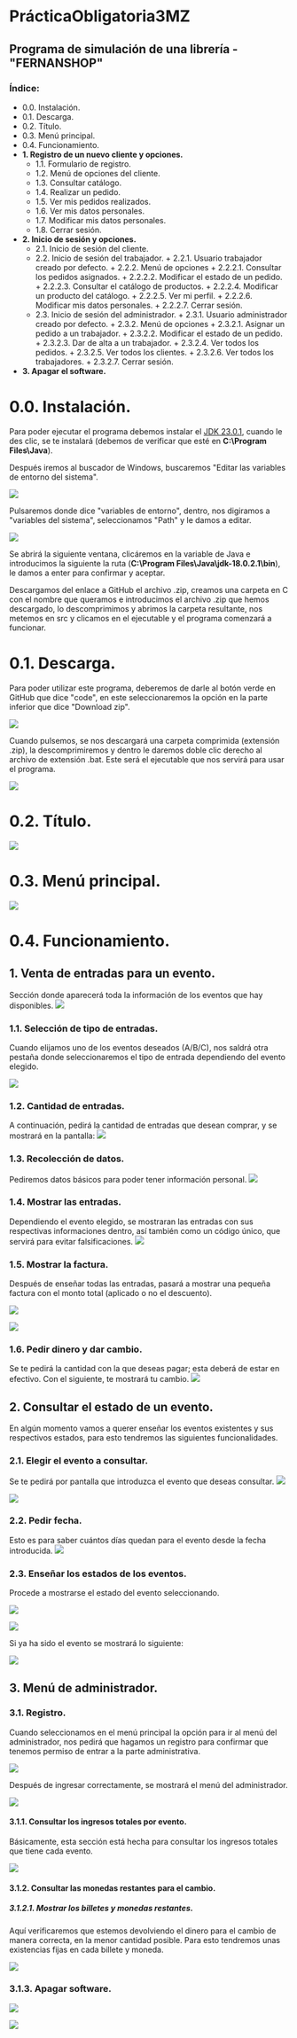 # PrácticaObligatoria3MZ
## Programa de simulación de una librería - "FERNANSHOP"
### Índice:

- 0.0. Instalación.
- 0.1. Descarga.
- 0.2. Título.
- 0.3. Menú principal.
- 0.4. Funcionamiento.
- **1. Registro de un nuevo cliente y opciones.**
    - 1.1. Formulario de registro.
    - 1.2. Menú de opciones del cliente.
    - 1.3. Consultar catálogo.
    - 1.4. Realizar un pedido.
    - 1.5. Ver mis pedidos realizados.
    - 1.6. Ver mis datos personales.
    - 1.7. Modificar mis datos personales.
    - 1.8. Cerrar sesión.
- **2. Inicio de sesión y opciones.**
    - 2.1. Inicio de sesión del cliente.
    - 2.2. Inicio de sesión del trabajador.
          + 2.2.1. Usuario trabajador creado por defecto.
          + 2.2.2. Menú de opciones
                + 2.2.2.1. Consultar los pedidos asignados.
                + 2.2.2.2. Modificar el estado de un pedido.
                + 2.2.2.3. Consultar el catálogo de productos.
                + 2.2.2.4. Modificar un producto del catálogo.
                + 2.2.2.5. Ver mi perfil.
                + 2.2.2.6. Modificar mis datos personales.
                + 2.2.2.7. Cerrar sesión.
    - 2.3. Inicio de sesión del administrador.
          + 2.3.1. Usuario administrador creado por defecto.
          + 2.3.2. Menú de opciones
                + 2.3.2.1. Asignar un pedido a un trabajador.
                + 2.3.2.2. Modificar el estado de un pedido.
                + 2.3.2.3. Dar de alta a un trabajador.
                + 2.3.2.4. Ver todos los pedidos.
                + 2.3.2.5. Ver todos los clientes.
                + 2.3.2.6. Ver todos los trabajadores.
                + 2.3.2.7. Cerrar sesión.
- **3. Apagar el software.**

# 0.0. Instalación.
Para poder ejecutar el programa debemos instalar el [JDK 23.0.1](http://https://download.oracle.com/java/23/latest/jdk-23_windows-x64_bin.exe "JDK 23.0.1"), cuando le des clic, se te instalará (debemos de verificar que esté en **C:\Program Files\Java**).

Después iremos al buscador de Windows, buscaremos "Editar las variables de entorno del sistema".


![](https://media.discordapp.net/attachments/1285298181797576846/1306357505328156672/image.png?ex=6763db7c&is=676289fc&hm=f6bb1dd15f4b0a9d11427359714364e5a63b116de1cf1f377a371346e9db203d&=&format=webp&quality=lossless)


Pulsaremos donde dice "variables de entorno", dentro, nos digiramos a "variables del sistema", seleccionamos "Path" y le damos a editar.

![](https://media.discordapp.net/attachments/1285298181797576846/1306358824403337216/image.png?ex=6763dcb6&is=67628b36&hm=be1875380497ad338db0b6ae331e8d498ffe0470d24aab87be4e997545dd76d6&=&format=webp&quality=lossless)

Se abrirá la siguiente ventana, clicáremos en la variable de Java e introducimos la siguiente la ruta (**C:\Program Files\Java\jdk-18.0.2.1\bin**), le damos a enter para confirmar y aceptar.

Descargamos del enlace a GitHub el archivo .zip, creamos una carpeta en C con el nombre que queramos e introducimos el archivo .zip que hemos descargado, lo descomprimimos y abrimos la carpeta resultante, nos metemos en src y clicamos en el ejecutable y el programa comenzará a funcionar.


# 0.1. Descarga.
Para poder utilizar este programa, deberemos de darle al botón verde en GitHub que dice "code", en este seleccionaremos la opción en la parte inferior que dice "Download zip".

![](https://media.discordapp.net/attachments/1285298181797576846/1306608106134048859/image.png?ex=67637360&is=676221e0&hm=5733dc0653ed7f321aafc5a51a47c836455e1e279e40356793b857ea1076fb24&=&format=webp&quality=lossless)

Cuando pulsemos, se nos descargará una carpeta comprimida (extensión .zip), la descomprimiremos y dentro le daremos doble clic derecho al archivo de extensión .bat. Este será el ejecutable que nos servirá para usar el programa.

![](https://media.discordapp.net/attachments/1285298181797576846/1306611922766139516/image.png?ex=676376ee&is=6762256e&hm=fef959443d3187dab156923a09d565fc0c6fcc599f64b09477364e901ecc9eef&=&format=webp&quality=lossless)


# 0.2. Título.
![](https://media.discordapp.net/attachments/1285298181797576846/1306350494154752020/image.png?ex=6763d4f4&is=67628374&hm=1279f13f15fa92f06aaef7e40bf6a5187f1da05e29b12aa5ea5c6cd53c06cd7c&=&format=webp&quality=lossless)


# 0.3. Menú principal.
![](https://media.discordapp.net/attachments/1285298181797576846/1306351360144576533/image.png?ex=6763d5c3&is=67628443&hm=9b9d8664da5373cd22218e2651dd75baa818fb0eabb817f0ab340107266c3e3a&=&format=webp&quality=lossless)


# 0.4. Funcionamiento.

## 1. Venta de entradas para un evento.
Sección donde aparecerá toda la información de los eventos que hay disponibles.
![](https://media.discordapp.net/attachments/1285298181797576846/1306351469678825553/image.png?ex=6763d5dd&is=6762845d&hm=8f664558232bbf443c333608dbe8f7953727d955060a315144fd3992a25c78de&=&format=webp&quality=lossless)


### 1.1. Selección de tipo de entradas.
Cuando elijamos uno de los eventos deseados (A/B/C), nos saldrá otra pestaña donde seleccionaremos el tipo de entrada dependiendo del evento elegido.

![](https://media.discordapp.net/attachments/1285298181797576846/1306351596346671244/image.png?ex=6763d5fb&is=6762847b&hm=8cad96761ced13b37c03a319ff9316cc9b30cf4ce84b1faf2b503febf28b60a1&=&format=webp&quality=lossless)


### 1.2. Cantidad de entradas.
A continuación, pedirá la cantidad de entradas que desean comprar, y se mostrará en la pantalla:
![](https://media.discordapp.net/attachments/1285298181797576846/1306351737778602096/image.png?ex=6763d61d&is=6762849d&hm=f26da839ec13c8ea5c0701942e73cef75fbbcf0e268df7a999803a7e3712c559&=&format=webp&quality=lossless)


### 1.3. Recolección de datos.
Pediremos datos básicos para poder tener información personal.
![](https://media.discordapp.net/attachments/1285298181797576846/1306352078997684297/image.png?ex=6763d66e&is=676284ee&hm=4be9fac96d256334313bd9d4d516a21271f1bd8b7d5c917f82bf6e2c26e9cf61&=&format=webp&quality=lossless)


### 1.4. Mostrar las entradas.
Dependiendo el evento elegido, se mostraran las entradas con sus respectivas informaciones dentro, así también como un código único, que servirá para evitar falsificaciones.
![](https://media.discordapp.net/attachments/1285298181797576846/1306663780297478164/image.png?ex=6763a739&is=676255b9&hm=7546c5396892e818aa44d94571b9753d631715112ec5467831aba5f4f96f831c&=&format=webp&quality=lossless)


### 1.5. Mostrar la factura.
Después de enseñar todas las entradas, pasará a mostrar una pequeña factura con el monto total (aplicado o no el descuento).

![](https://media.discordapp.net/attachments/1285298181797576846/1306664137639858228/image.png?ex=6763a78f&is=6762560f&hm=fe4208093d907ee597da4c6b35893c0a6720eaa01177a5c397036a4e77119d17&=&format=webp&quality=lossless)

![](https://media.discordapp.net/attachments/1285298181797576846/1306352273886019666/image.png?ex=6763d69c&is=6762851c&hm=c89fa039e069e90b64efae62db842e0539c55106ebdc2faae19ea955f3d75288&=&format=webp&quality=lossless)


### 1.6. Pedir dinero y dar cambio.
Se te pedirá la cantidad con la que deseas pagar; esta deberá de estar en efectivo. Con el siguiente, te mostrará tu cambio.
![](https://media.discordapp.net/attachments/1285298181797576846/1306352599548825640/image.png?ex=6763d6ea&is=6762856a&hm=47312e4c39d52cb8cb9bee5063493e68cede9ee779f87d5dc70b0b3e9386f289&=&format=webp&quality=lossless)


## 2. Consultar el estado de un evento.
En algún momento vamos a querer enseñar los eventos existentes y sus respectivos estados, para esto tendremos las siguientes funcionalidades.


### 2.1. Elegir el evento a consultar.
Se te pedirá por pantalla que introduzca el evento que deseas consultar.
![](https://media.discordapp.net/attachments/1285298181797576846/1306352783737487370/image.png?ex=6763d716&is=67628596&hm=78ec78c6354bc5678864f3f6ec8f4c07dfbf8b3e69cc298f9d861b356fd9ab43&=&format=webp&quality=lossless)

![](https://media.discordapp.net/attachments/1285298181797576846/1306353355081121904/image.png?ex=6763d79e&is=6762861e&hm=10c957fd74bcdb6164880c3cfabe43ddc5c0556bfc83e224489a42f70fa5de90&=&format=webp&quality=lossless)


### 2.2. Pedir fecha.
Esto es para saber cuántos días quedan para el evento desde la fecha introducida.
![](https://media.discordapp.net/attachments/1285298181797576846/1306353428334776346/image.png?ex=6763d7b0&is=67628630&hm=e9eee434b1d8523bdffa30d35a924d7910a63dd5788d3b3e13e84ebd4d211d7b&=&format=webp&quality=lossless)


### 2.3. Enseñar los estados de los eventos.
Procede a mostrarse el estado del evento seleccionando.

![](https://media.discordapp.net/attachments/1285298181797576846/1306353515026841621/image.png?ex=6763d7c4&is=67628644&hm=ab81605bfa4d01f102375bb47daba3c2ca14d5291e1883f997a8453f3bb3e777&=&format=webp&quality=lossless)

![](https://media.discordapp.net/attachments/1285298181797576846/1306355417261015200/image.png?ex=6763d98a&is=6762880a&hm=9e02e60f003496f035c06d3b16b64cc3dd5450d1592bcf0acda48beb70677b63&=&format=webp&quality=lossless)

Si ya ha sido el evento se mostrará lo siguiente:

![](https://media.discordapp.net/attachments/1285298181797576846/1306357945994317905/image.png?ex=6763dbe5&is=67628a65&hm=246c6a73205ac54f18c5a47b6d746bf1f9b6d632f3a9a33c25ce011eca157b11&=&format=webp&quality=lossless)

## 3. Menú de administrador.

### 3.1. Registro.
Cuando seleccionamos en el menú principal la opción para ir al menú del administrador, nos pedirá que hagamos un registro para confirmar que tenemos permiso de entrar a la parte administrativa.

![](https://media.discordapp.net/attachments/1285298181797576846/1306355702578675772/image.png?ex=6763d9ce&is=6762884e&hm=8aea47d66712274c8e5826825b2415190387bb507a73d4816dc4966f1529393c&=&format=webp&quality=lossless)

Después de ingresar correctamente, se mostrará el menú del administrador.

![](https://media.discordapp.net/attachments/1285298181797576846/1306355827107434516/image.png?ex=6763d9ec&is=6762886c&hm=4e21571f40df7134c6e07ab79eb3cb07abb2a0d501c55bdce04b854d39fd9ecc&=&format=webp&quality=lossless)


#### 3.1.1. Consultar los ingresos totales por evento.
Básicamente, esta sección está hecha para consultar los ingresos totales que tiene cada evento.

![](https://media.discordapp.net/attachments/1285298181797576846/1306356169732001843/image.png?ex=6763da3d&is=676288bd&hm=85104d4718c304a5dd6c2cca11680142308abffcb1cee9b57df4baa3fde1ecb5&=&format=webp&quality=lossless)


#### 3.1.2. Consultar las monedas restantes para el cambio.

##### 3.1.2.1. Mostrar los billetes y monedas restantes.
Aquí verificaremos que estemos devolviendo el dinero para el cambio de manera correcta, en la menor cantidad posible. Para esto tendremos unas existencias fijas en cada billete y moneda.

![](https://media.discordapp.net/attachments/1285298181797576846/1306356275289788467/image.png?ex=6763da56&is=676288d6&hm=55576d35a41c0ea751c5478651b496a84df792aa2af45a50057fd999778075d7&=&format=webp&quality=lossless)


### 3.1.3. Apagar software.

![](https://media.discordapp.net/attachments/1285298181797576846/1306356531629129849/image.png?ex=6763da94&is=67628914&hm=8bde6169da433604f9fd8a3918d73dc57ffdbf3b9af23e25a3ffce9bd49c526f&=&format=webp&quality=lossless)

![](https://media.discordapp.net/attachments/1285298181797576846/1306356601900236933/image.png?ex=6763daa4&is=67628924&hm=611c205de12bfb7794543f8105759cc66ab5cfb37c2803b975895c182a2fe3d0&=&format=webp&quality=lossless)
